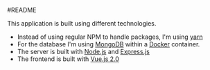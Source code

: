 #README

This application is built using different technologies.

- Instead of using regular NPM to handle packages, I'm using [yarn](https://yarnpkg.com/)
- For the database I'm using [MongoDB](https://www.mongodb.com/) within a [Docker](http://www.docker.com/) container.
- The server is built with [Node.js](https://nodejs.org/en/) and [Express.js](http://expressjs.com/)
- The frontend is built with [Vue.js 2.0](https://vuejs.org/v2/)
